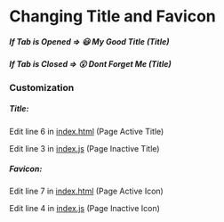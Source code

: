 # Changing Title and Favicon
##### If Tab is Opened => 😃 My Good Title (Title)
##### If Tab is Closed => 😮 Dont Forget Me (Title)
### Customization

##### Title:
Edit line 6 in  [index.html](index.html "index.html") (Page Active Title)

Edit line 3 in [index.js](index.js "index.js") (Page Inactive Title)

##### Favicon:
Edit line 7 in [index.html](index.html "index.html") (Page Active Icon)

Edit line 4 in [index.js](index.js "index.js") (Page Inactive Icon)
